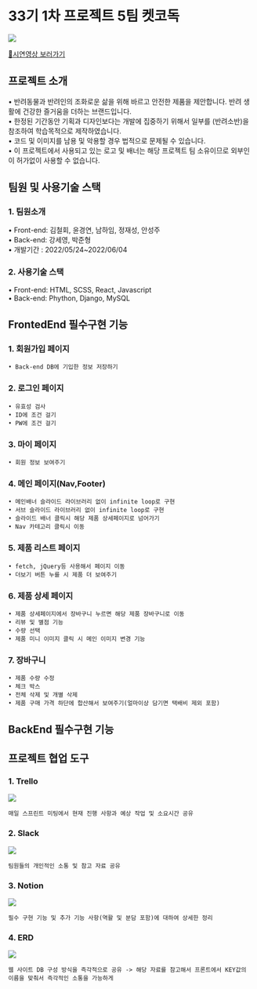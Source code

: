 # 33기 1차 프로젝트 5팀 켓코독
![](https://velog.velcdn.com/images/cadyky95/post/c81173e4-05fe-444b-98e4-c987bb414754/image.png)

[🐶시연영상 보러가기](https://www.youtube.com/watch?v=mw0Opg8jc5Y&t=50s)

## 프로젝트 소개
• 반려동물과 반려인의 조화로운 삶을 위해 바르고 안전한 제품을 제안합니다. 반려 생활에 건강한 즐거움을 더하는 브랜드입니다.   
• 한정된 기간동안 기획과 디자인보다는 개발에 집중하기 위해서 일부를 (반려소반)을 참조하여 학습목적으로 제작하였습니다.   
• 코드 및 이미지를 남용 및 악용할 경우 법적으로 문제될 수 있습니다.   
• 이 프로젝트에서 사용되고 있는 로고 및 배너는 해당 프로젝트 팀 소유이므로 외부인이 허가없이 사용할 수 없습니다.

## 팀원 및 사용기술 스택

### 1. 팀원소개
• Front-end: 김철회, 윤경연, 남하임, 정재성, 안성주   
• Back-end: 강세영, 박준형   
• 개발기간 : 2022/05/24~2022/06/04

### 2. 사용기술 스택
• Front-end: HTML, SCSS, React, Javascript   
• Back-end: Phython, Django, MySQL

## FrontedEnd 필수구현 기능
### 1. 회원가입 페이지
```
• Back-end DB에 기입한 정보 저장하기
```
### 2. 로그인 페이지
```
• 유효성 검사
• ID에 조건 걸기
• PW에 조건 걸기
```
### 3. 마이 페이지
```
• 회원 정보 보여주기
```
### 4. 메인 페이지(Nav,Footer)
```
• 메인배너 슬라이드 라이브러리 없이 infinite loop로 구현
• 서브 슬라이드 라이브러리 없이 infinite loop로 구현
• 슬라이드 배너 클릭시 해당 제품 상세페이지로 넘어가기
• Nav 카테고리 클릭시 이동
```
### 5. 제품 리스트 페이지
```
• fetch, jQuery등 사용해서 페이지 이동
• 더보기 버튼 누를 시 제품 더 보여주기
```
### 6. 제품 상세 페이지
```
• 제품 상세페이지에서 장바구니 누르면 해당 제품 장바구니로 이동
• 리뷰 및 별점 기능
• 수량 선택
• 제품 미니 이미지 클릭 시 메인 이미지 변경 기능
```
### 7. 장바구니
```
• 제품 수량 수정
• 체크 박스
• 전체 삭제 및 개별 삭제
• 제품 구매 가격 하단에 합산해서 보여주기(얼마이상 담기면 택배비 제외 포함)
```
## BackEnd 필수구현 기능
## 프로젝트 협업 도구
### 1. Trello
![](https://img1.daumcdn.net/thumb/R1280x0/?scode=mtistory2&fname=https%3A%2F%2Fblog.kakaocdn.net%2Fdn%2FTgNmb%2FbtrDZvBpHZN%2Fsir2JKzcBW7mksljLbUmv0%2Fimg.png)
```
매일 스프린트 미팅에서 현재 진행 사항과 예상 작업 및 소요시간 공유
```
### 2. Slack 
![](https://img1.daumcdn.net/thumb/R1280x0/?scode=mtistory2&fname=https%3A%2F%2Fblog.kakaocdn.net%2Fdn%2FVIVki%2FbtrDWUCbBt6%2FonOMXKZt4UDxRrQIXejD4K%2Fimg.png)
```
팀원들의 개인적인 소통 및 참고 자료 공유
```
### 3. Notion
![](https://velog.velcdn.com/images/cadyky95/post/c81173e4-05fe-444b-98e4-c987bb414754/image.png)
```
필수 구현 기능 및 추가 기능 사항(역활 및 분담 포함)에 대하여 상세한 정리
```
### 4. ERD
![](https://velog.velcdn.com/images/stresszero/post/54321f3f-a31d-415d-a046-3ac7b461bd19/image.PNG)
```
웹 사이트 DB 구성 방식을 즉각적으로 공유 -> 해당 자료를 참고해서 프론트에서 KEY값의 이름을 맞춰서 즉각적인 소통을 가능하게 
```
 
